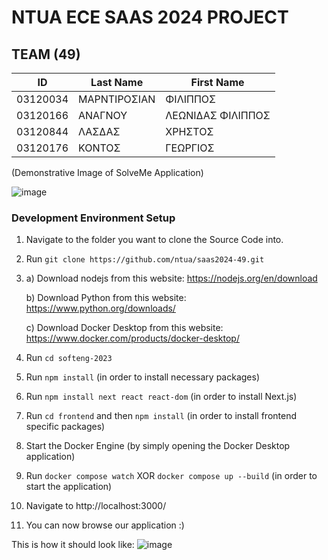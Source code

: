 # NTUA ECE SAAS 2024 PROJECT
  
## TEAM (49)

| ID        | Last Name        | First Name      |
|-----------|------------------|-----------------|
| 03120034  | ΜΑΡΝΤΙΡΟΣΙΑΝ   | ΦΙΛΙΠΠΟΣ       |
| 03120166  | ΑΝΑΓΝΟΥ          | ΛΕΩΝΙΔΑΣ ΦΙΛΙΠΠΟΣ |
| 03120844  | ΛΑΣΔΑΣ          | ΧΡΗΣΤΟΣ         |
| 03120176  | ΚΟΝΤΟΣ          | ΓΕΩΡΓΙΟΣ         |
  
(Demonstrative Image of SolveMe Application)

![image](https://github.com/ntua/saas2024-49/assets/147999065/700472b3-905a-4af5-9693-7df3ac9bae17)

### Development Environment Setup
1. Navigate to the folder you want to clone the Source Code into.
2. Run `git clone https://github.com/ntua/saas2024-49.git`
3. a) Download nodejs from this website: https://nodejs.org/en/download

   b) Download Python from this website: https://www.python.org/downloads/

   c) Download Docker Desktop from this website: https://www.docker.com/products/docker-desktop/
5. Run `cd softeng-2023`
6. Run `npm install` (in order to install necessary packages)
7. Run `npm install next react react-dom` (in order to install Next.js)
8. Run `cd frontend` and then `npm install` (in order to install frontend specific packages)
9. Start the Docker Engine (by simply opening the Docker Desktop application)
10. Run `docker compose watch` XOR `docker compose up --build` (in order to start the application)
11. Navigate to http://localhost:3000/
12. You can now browse our application :)

This is how it should look like:
![image](https://github.com/ntua/saas2024-49/assets/147999065/09cf6ca8-a7f7-4389-b919-dd47298b35d3)
